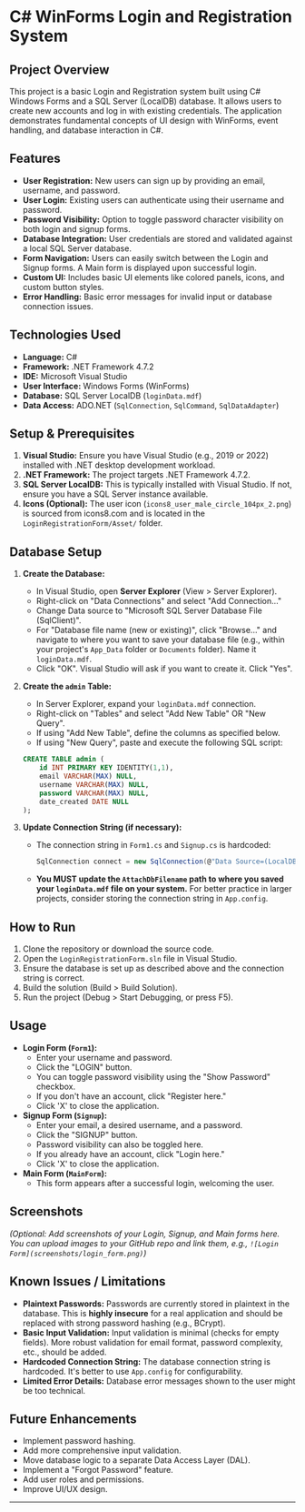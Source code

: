 # C# WinForms Login and Registration System

## Project Overview

This project is a basic Login and Registration system built using C# Windows Forms and a SQL Server (LocalDB) database. It allows users to create new accounts and log in with existing credentials. The application demonstrates fundamental concepts of UI design with WinForms, event handling, and database interaction in C#.

## Features

*   **User Registration:** New users can sign up by providing an email, username, and password.
*   **User Login:** Existing users can authenticate using their username and password.
*   **Password Visibility:** Option to toggle password character visibility on both login and signup forms.
*   **Database Integration:** User credentials are stored and validated against a local SQL Server database.
*   **Form Navigation:** Users can easily switch between the Login and Signup forms. A Main form is displayed upon successful login.
*   **Custom UI:** Includes basic UI elements like colored panels, icons, and custom button styles.
*   **Error Handling:** Basic error messages for invalid input or database connection issues.

## Technologies Used

*   **Language:** C#
*   **Framework:** .NET Framework 4.7.2
*   **IDE:** Microsoft Visual Studio
*   **User Interface:** Windows Forms (WinForms)
*   **Database:** SQL Server LocalDB (`loginData.mdf`)
*   **Data Access:** ADO.NET (`SqlConnection`, `SqlCommand`, `SqlDataAdapter`)

## Setup & Prerequisites

1.  **Visual Studio:** Ensure you have Visual Studio (e.g., 2019 or 2022) installed with .NET desktop development workload.
2.  **.NET Framework:** The project targets .NET Framework 4.7.2.
3.  **SQL Server LocalDB:** This is typically installed with Visual Studio. If not, ensure you have a SQL Server instance available.
4.  **Icons (Optional):** The user icon (`icons8_user_male_circle_104px_2.png`) is sourced from icons8.com and is located in the `LoginRegistrationForm/Asset/` folder.

## Database Setup

1.  **Create the Database:**
    *   In Visual Studio, open **Server Explorer** (View > Server Explorer).
    *   Right-click on "Data Connections" and select "Add Connection..."
    *   Change Data source to "Microsoft SQL Server Database File (SqlClient)".
    *   For "Database file name (new or existing)", click "Browse..." and navigate to where you want to save your database file (e.g., within your project's `App_Data` folder or `Documents` folder). Name it `loginData.mdf`.
    *   Click "OK". Visual Studio will ask if you want to create it. Click "Yes".
2.  **Create the `admin` Table:**
    *   In Server Explorer, expand your `loginData.mdf` connection.
    *   Right-click on "Tables" and select "Add New Table" OR "New Query".
    *   If using "Add New Table", define the columns as specified below.
    *   If using "New Query", paste and execute the following SQL script:

    ```sql
    CREATE TABLE admin (
        id INT PRIMARY KEY IDENTITY(1,1),
        email VARCHAR(MAX) NULL,
        username VARCHAR(MAX) NULL,
        password VARCHAR(MAX) NULL,
        date_created DATE NULL
    );
    ```

3.  **Update Connection String (if necessary):**
    *   The connection string in `Form1.cs` and `Signup.cs` is hardcoded:
        ```csharp
        SqlConnection connect = new SqlConnection(@"Data Source=(LocalDB)\MSSQLLocalDB;AttachDbFilename=C:\Users\WINDOWS 10\Documents\loginData.mdf;Integrated Security=True;Connect Timeout=30");
        ```
    *   **You MUST update the `AttachDbFilename` path to where you saved your `loginData.mdf` file on your system.** For better practice in larger projects, consider storing the connection string in `App.config`.

## How to Run

1.  Clone the repository or download the source code.
2.  Open the `LoginRegistrationForm.sln` file in Visual Studio.
3.  Ensure the database is set up as described above and the connection string is correct.
4.  Build the solution (Build > Build Solution).
5.  Run the project (Debug > Start Debugging, or press F5).

## Usage

*   **Login Form (`Form1`):**
    *   Enter your username and password.
    *   Click the "LOGIN" button.
    *   You can toggle password visibility using the "Show Password" checkbox.
    *   If you don't have an account, click "Register here."
    *   Click 'X' to close the application.
*   **Signup Form (`Signup`):**
    *   Enter your email, a desired username, and a password.
    *   Click the "SIGNUP" button.
    *   Password visibility can also be toggled here.
    *   If you already have an account, click "Login here."
    *   Click 'X' to close the application.
*   **Main Form (`MainForm`):**
    *   This form appears after a successful login, welcoming the user.

## Screenshots

*(Optional: Add screenshots of your Login, Signup, and Main forms here. You can upload images to your GitHub repo and link them, e.g., `![Login Form](screenshots/login_form.png)`)*

## Known Issues / Limitations

*   **Plaintext Passwords:** Passwords are currently stored in plaintext in the database. This is **highly insecure** for a real application and should be replaced with strong password hashing (e.g., BCrypt).
*   **Basic Input Validation:** Input validation is minimal (checks for empty fields). More robust validation for email format, password complexity, etc., should be added.
*   **Hardcoded Connection String:** The database connection string is hardcoded. It's better to use `App.config` for configurability.
*   **Limited Error Details:** Database error messages shown to the user might be too technical.

## Future Enhancements

*   Implement password hashing.
*   Add more comprehensive input validation.
*   Move database logic to a separate Data Access Layer (DAL).
*   Implement a "Forgot Password" feature.
*   Add user roles and permissions.
*   Improve UI/UX design.

---
